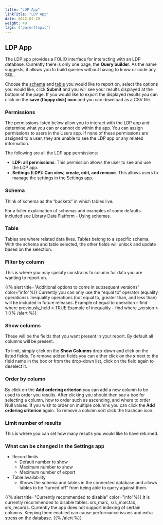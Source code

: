 ```yaml
---
title: "LDP App"
linkTitle: "LDP App"
date: 2022-04-29
weight: 40
tags: ["parenttopic"]
---
```


## LDP App
The LDP app provides a FOLIO interface for interacting with an LDP database. Currently there is only one page, the **Query builder**. As the name suggests, it allows you to build queries without having to know or code any SQL.

Choose the [schema](#schema) and [table](#table) you would like to report on, select the options you would like, click **Submit** and you will see your results displayed at the bottom of the page. If you would like to export the displayed results you can click on the **save (floppy disk) icon** and you can download as a CSV file.

### Permissions
The permissions listed below allow you to interact with the LDP app and determine what you can or cannot do within the app. You can assign permissions to users in the Users app. If none of these permissions are assigned to a user, they are unable to see the LDP app or any related information.

The following are all the LDP app permissions:
* **LDP: all permissions**:  This permission allows the user to see and use the LDP app.
* **Settings (LDP): Can view, create, edit, and remove**. This allows users to manage the settings in the Settings app.

### Schema
Think of schema as the “buckets” in which tables live.

For a fuller explaination of schemas and examples of some defaults included see [Library Data Platform - Using schemas](https://kiwi.docs.folio.org/docs/reporting/library-data-platform/#using-schemas).

### Table
Tables are where related data lives. Tables belong to a specific schema. With the schema and table selected, the other fields will unlock and update based on the selection.

### Filter by column
This is where you may specify constrains to column for data you are wanting to report on.

{{% alert title="Additional options to come in subsequent versions" color="info"%}}
Currently you can only use the “equal to” operator (equality operations). Inequality operations (not equal to, greater than, and less than) will be included in future releases.
Example of equal to operation – find where previously_held = TRUE
Example of inequality – find where _version > 1
{{% /alert %}}

### Show columns
These will be the fields that you want present in your report. By default all columns will be present.

To limit, simply click on the **Show Columns** drop-down and click on the listed fields.
To remove added fields you can either click on the **x** next to the field name in the box or from the drop-down list, click on the field again to deselect it.

### Order by column
By click on the **Add ordering criterion** you can add a new column to be used to order you results. After clicking you should then see a box for selecting a column, how to order such as ascending, and where to order Null values. If you wish to order on multiple columns you can click the **Add ordering criterion** again. To remove a column sort click the trashcan icon.

### Limit number of results
This is where you can set how many results you would like to have returned.


### What can be changed in the Settings app
* Record limits
	* Default number to show
	* Maximum number to show
	* Maximum number of export
* Table availability
	* Shows the schema and tables in the connected database and allows tables to be “turned off” from being able to query against them.

{{% alert title="Currently recommended to disable" color="info"%}}
It is currently recommended to disable tables: srs_marc, srs_marctab, srs_records.
Currently the app does not support indexing of certain columns. Keeping them enabled can cause performance issues and extra stress on the database.
{{% /alert %}}
